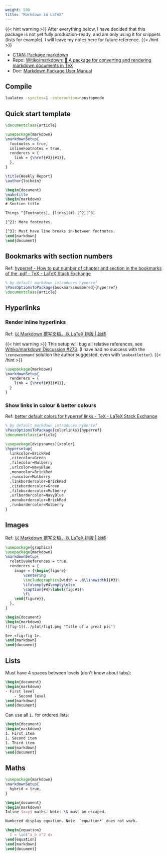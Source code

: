 ```yaml
---
weight: 500
title: "Markdown in LaTeX"
---
```


{{< hint warning >}}
After everything below, I have decided that this package is not yet fully production-ready, and am only using it for snippets (lists for example).
I will leave my notes here for future reference.
{{< /hint >}}

- [CTAN: Package markdown](https://ctan.org/pkg/markdown)
- Repo: [Witiko/markdown: :notebook_with_decorative_cover: A package for converting and rendering markdown documents in TeX](https://github.com/Witiko/markdown)
- Doc: [Markdown Package User Manual](https://mirror.apps.cam.ac.uk/pub/tex-archive/macros/generic/markdown/markdown.html)

## Compile

```sh
lualatex -synctex=1 -interaction=nonstopmode
```

## Quick start template

```latex
\documentclass{article}

\usepackage{markdown}
\markdownSetup{
  footnotes = true,
  inlineFootnotes = true,
  renderers = {
    link = {\href{#3}{#1}},
  },
}

\title{Weekly Report}
\author{loikein}

\begin{document}
\maketitle
\begin{markdown}
# Section title

Things ^[Footnotes], [links](#) [^2][^3]

[^2]: More footnotes.

[^3]: Must have line breaks in-between footnotes.
\end{markdown}
\end{document}
```

## Bookmarks with section numbers

Ref: [hyperref - How to put number of chapter and section in the bookmarks of the .pdf - TeX - LaTeX Stack Exchange](https://tex.stackexchange.com/a/470748)

```latex
% by default markdown introduces hyperref
\PassOptionsToPackage{bookmarksnumbered}{hyperref}
\documentclass{article}
```

## Hyperlinks

### Render inline hyperlinks

Ref: [以 Markdown 撰写文稿，以 LaTeX 排版 | 始终](https://liam.page/2020/03/30/writing-manuscript-in-Markdown-and-typesetting-with-LaTeX/index.html#%E8%B6%85%E9%93%BE%E6%8E%A5%E5%92%8C%E8%84%9A%E6%B3%A8)

{{< hint warning >}}
This setup will bug all relative references, see [Witiko/markdown Discussion #273](https://github.com/Witiko/markdown/discussions/273). \(I have had no success with the `\renewcommand` solution the author suggested, even with `\makeatletter`\).
{{< /hint >}}

```latex
\usepackage{markdown}
\markdownSetup{
  renderers = {
    link = {\href{#3}{#1}},
  }
}
```

### Show links in colour \& better colours

Ref: [better default colors for hyperref links - TeX - LaTeX Stack Exchange](https://tex.stackexchange.com/a/525984)

```latex
% by default markdown introduces hyperref
\PassOptionsToPackage{colorlinks}{hyperref}
\documentclass{article}

\usepackage[dvipsnames]{xcolor}
\hypersetup{
  linkcolor=BrickRed
  ,citecolor=Green
  ,filecolor=Mulberry
  ,urlcolor=NavyBlue
  ,menucolor=BrickRed
  ,runcolor=Mulberry
  ,linkbordercolor=BrickRed
  ,citebordercolor=Green
  ,filebordercolor=Mulberry
  ,urlbordercolor=NavyBlue
  ,menubordercolor=BrickRed
  ,runbordercolor=Mulberry
}
```

## Images

Ref: [以 Markdown 撰写文稿，以 LaTeX 排版 | 始终](https://liam.page/2020/03/30/writing-manuscript-in-Markdown-and-typesetting-with-LaTeX/index.html#%E6%9B%B4%E5%A5%BD%E5%9C%B0%E6%8F%92%E5%85%A5%E5%9B%BE%E7%89%87)

```latex
\usepackage{graphicx}
\usepackage{markdown}
\markdownSetup{
  relativeReferences = true,
  renderers = {
    image = {\begin{figure}
        \centering
        \includegraphics[width = .8\linewidth]{#3}%
        \ifx\empty#4\empty\else
        \caption{#4}\label{fig:#1}%
        \fi
    \end{figure}},
  },
}

\begin{document}
\begin{markdown}
![fig-1](../plot/fig1.png 'Title of a great pic')

See <fig:fig-1>.
\end{markdown}
\end{document}
```

## Lists

Must have 4 spaces between levels \(don't know about tabs\):

```latex
\begin{document}
\begin{markdown}
- First level
    - Second level
\end{markdown}
\end{document}
```

Can use all `1.` for ordered lists:

```latex
\begin{document}
\begin{markdown}
1. First item
1. Second item
1. Third item
\end{markdown}
\end{document}
```

## Maths

```latex
\usepackage{markdown}
\markdownSetup{
  hybrid = true,
}

\begin{document}
\begin{markdown}
Inline $x=y$ maths. Note: \& must be escaped.

Numbered display equation. Note: `equation*` does not work.

\begin{equation}
  I = \int^a_b x^2 dx
\end{equation}
\end{markdown}
\end{document}
```
